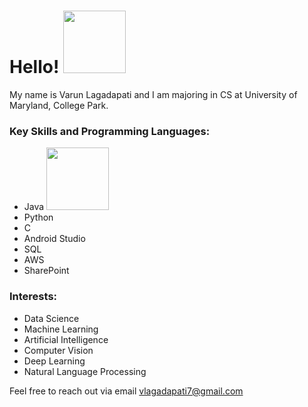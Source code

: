 # Hello! <img src="https://github.com/varun-lagadapati/About-Me/assets/123317278/52b6098d-4575-4478-a93c-b30da0da20f1" width="100" height="100">

My name is Varun Lagadapati and I am majoring in CS at University of Maryland, College Park.

### Key Skills and Programming Languages:

- Java <img src="https://github.com/varun-lagadapati/About-Me/assets/1882168805/52b6098d-4575-4478-a93c-b30da0da20f1" width="100" height="100">
- Python
- C
- Android Studio
- SQL
- AWS
- SharePoint

### Interests:

- Data Science 
- Machine Learning
- Artificial Intelligence
- Computer Vision
- Deep Learning
- Natural Language Processing

Feel free to reach out via email vlagadapati7@gmail.com
